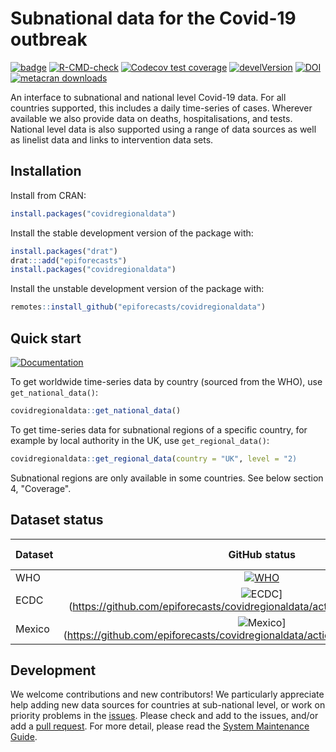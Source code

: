 # Subnational data for the Covid-19 outbreak

[![badge](https://img.shields.io/badge/Launch-package-lightblue.svg)](https://mybinder.org/v2/gh/epiforecasts/covidregionaldata/master?urlpath=rstudio)
[![R-CMD-check](https://github.com/epiforecasts/covidregionaldata/workflows/R-CMD-check/badge.svg)](https://github.com/epiforecasts/covidregionaldata/actions)
[![Codecov test coverage](https://codecov.io/gh/epiforecasts/covidregionaldata/branch/master/graph/badge.svg)](https://codecov.io/gh/epiforecasts/covidregionaldata?branch=master)
[![develVersion](https://img.shields.io/badge/devel%20version-0.8.2-green.svg?style=flat)](https://github.com/epiforecasts/covidregionaldata/)
[![DOI](https://zenodo.org/badge/271601189.svg)](https://zenodo.org/badge/latestdoi/271601189)
[![metacran downloads](http://cranlogs.r-pkg.org/badges/grand-total/covidregionaldata?color=ff69b4)](https://cran.r-project.org/package=covidregionaldata)


An interface to subnational and national level Covid-19 data. For all countries supported, this includes a daily time-series of cases. Wherever available we also provide  data on deaths, hospitalisations, and tests. National level data is also supported using a range of data sources as well as linelist data and links to intervention data sets.

## Installation

Install from CRAN:

``` r
install.packages("covidregionaldata")
```
Install the stable development version of the package with:

```r
install.packages("drat")
drat:::add("epiforecasts")
install.packages("covidregionaldata")
```

Install the unstable development version of the package with:

``` r
remotes::install_github("epiforecasts/covidregionaldata")
```

## Quick start

[![Documentation](https://img.shields.io/badge/Package-documentation-lightgrey.svg?style=flat)](https://epiforecasts.io/covidregionaldata/)

To get worldwide time-series data by country (sourced from the WHO), use `get_national_data()`:
``` r
covidregionaldata::get_national_data()
```

To get time-series data for subnational regions of a specific country, for example by local authority in the UK, use `get_regional_data()`:

```r
covidregionaldata::get_regional_data(country = "UK", level = "2)
```
Subnational regions are only available in some countries. See below section 4, "Coverage".

## Dataset status

| **Dataset** | **GitHub status** | *CRAN status* |
| :--- | :---: | :---: |
| WHO   |  [![WHO](https://github.com/epiforecasts/covidregionaldata/workflows/WHO/badge.svg)](https://github.com/epiforecasts/covidregionaldata/actions/workflows/who.yaml)    | *working* |
| ECDC  |  ![ECDC](https://github.com/epiforecasts/covidregionaldata/workflows/ECDC/badge.svg)](https://github.com/epiforecasts/covidregionaldata/actions/workflows/ecdc.yaml)    | *working* |
| Mexico  |  ![Mexico](https://github.com/epiforecasts/covidregionaldata/workflows/Mexico/badge.svg)](https://github.com/epiforecasts/covidregionaldata/actions/workflows/mexico.yaml)    | *working* |

## Development
We welcome contributions and new contributors! We particularly appreciate help adding new data sources for countries at sub-national level, or work on priority problems in the [issues](https://github.com/epiforecasts/covidregionaldata/issues). Please check and add to the issues, and/or add a [pull request](https://github.com/epiforecasts/covidregionaldata/pulls). For more detail, please read the [System Maintenance Guide](https://github.com/epiforecasts/covidregionaldata/blob/master/inst/smg/SMG.md).
